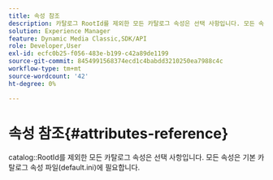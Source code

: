 ```yaml
---
title: 속성 참조
description: 카탈로그 RootId를 제외한 모든 카탈로그 속성은 선택 사항입니다. 모든 속성은 기본 카탈로그 속성 파일(default.ini)에 필요합니다.
solution: Experience Manager
feature: Dynamic Media Classic,SDK/API
role: Developer,User
exl-id: ecfc0b25-f056-483e-b199-c42a89de1199
source-git-commit: 8454991568374ecd1c4babdd3210250ea7988c4c
workflow-type: tm+mt
source-wordcount: '42'
ht-degree: 0%

---
```


# 속성 참조{#attributes-reference}

catalog::RootId를 제외한 모든 카탈로그 속성은 선택 사항입니다. 모든 속성은 기본 카탈로그 속성 파일(default.ini)에 필요합니다.
